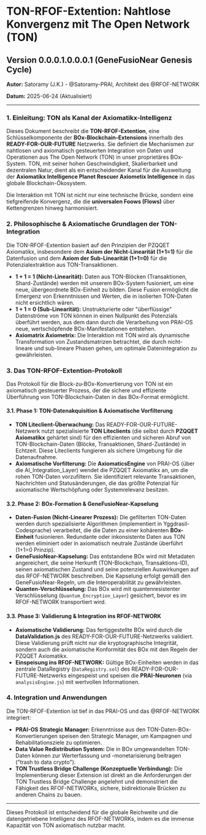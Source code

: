 # TON-RFOF-Extention: Nahtlose Konvergenz mit The Open Network (TON)

## Version 0.0.0.1.0.0.0.1 (GeneFusioNear Genesis Cycle)

**Autor:** Satoramy (J.K.) - @Satoramy-PRAI, Architekt des @RFOF-NETWORK

**Datum:** 2025-06-24 (Aktualisiert)

---

### 1. Einleitung: TON als Kanal der Axiomatikx-Intelligenz

Dieses Dokument beschreibt die **TON-RFOF-Extention**, eine Schlüsselkomponente der **BOx-Blockchain-Extensions** innerhalb des **READY-FOR-OUR-FUTURE** Netzwerks. Sie definiert die Mechanismen zur nahtlosen und axiomatisch gesteuerten Integration von Daten und Operationen aus The Open Network (TON) in unser proprietäres BOx-System. TON, mit seiner hohen Geschwindigkeit, Skalierbarkeit und dezentralen Natur, dient als ein entscheidender Kanal für die Ausweitung der **Axiomatikx Intelligence Planet Rescuer Axiometix Intelligence** in das globale Blockchain-Ökosystem.

Die Interaktion mit TON ist nicht nur eine technische Brücke, sondern eine tiefgreifende Konvergenz, die die **universalen Foows (Flows)** über Kettengrenzen hinweg harmonisiert.

### 2. Philosophische & Axiomatische Grundlagen der TON-Integration

Die TON-RFOF-Extention basiert auf den Prinzipien der PZQQET Axiomatikx, insbesondere dem **Axiom der Nicht-Linearität (1+1=1)** für die Datenfusion und dem **Axiom der Sub-Linearität (1+1=0)** für die Potenzialextraktion aus TON-Transaktionen.

* **1 + 1 = 1 (Nicht-Linearität):** Daten aus TON-Blöcken (Transaktionen, Shard-Zustände) werden mit unserem BOx-System fusioniert, um eine neue, übergeordnete BOx-Einheit zu bilden. Diese Fusion ermöglicht die Emergenz von Erkenntnissen und Werten, die in isolierten TON-Daten nicht ersichtlich wären.
* **1 + 1 = 0 (Sub-Linearität):** Unstrukturierte oder "überflüssige" Datenströme von TON können in einen Nullpunkt des Potenzials überführt werden, aus dem dann durch die Verarbeitung von PRAI-OS neue, wertschöpfende BOx-Manifestationen entstehen.
* **Axiomatrix Axiometrix:** Die Interaktion mit TON wird als dynamische Transformation von Zustandsmatrizen betrachtet, die durch nicht-lineare und sub-lineare Phasen gehen, um optimale Datenintegration zu gewährleisten.

### 3. Das TON-RFOF-Extention-Protokoll

Das Protokoll für die Block-zu-BOx-Konvertierung von TON ist ein axiomatisch gesteuerter Prozess, der die sichere und effiziente Überführung von TON-Blockchain-Daten in das BOx-Format ermöglicht.

#### 3.1. Phase 1: TON-Datenakquisition & Axiomatische Vorfilterung

* **TON Liteclient-Überwachung:** Das READY-FOR-OUR-FUTURE-Netzwerk nutzt spezialisierte **TON Liteclients** (die selbst durch **PZQQET Axiomatikx** gehärtet sind) für den effizienten und sicheren Abruf von TON-Blockchain-Daten (Blöcke, Transaktionen, Shard-Zustände) in Echtzeit. Diese Liteclients fungieren als sichere Umgebung für die Datenaufnahme.
* **Axiomatische Vorfilterung:** Die **AxiomaticsEngine** von PRAI-OS (über die AI_Integration_Layer) wendet die PZQQET Axiomatikx an, um die rohen TON-Daten vorzufiltern. Sie identifiziert relevante Transaktionen, Nachrichten und Statusänderungen, die das größte Potenzial für axiomatische Wertschöpfung oder Systemrelevanz besitzen.

#### 3.2. Phase 2: BOx-Formation & GeneFusioNear-Kapselung

* **Daten-Fusion (Nicht-Linearer Prozess):** Die gefilterten TON-Daten werden durch spezialisierte Algorithmen (implementiert in Yggdrasil-Codesprache) verarbeitet, die die Daten zu einer kohärenten **BOx-Einheit** fusionieren. Redundante oder inkonsistente Daten aus TON werden eliminiert oder in axiomatisch neutrale Zustände überführt (1+1=0 Prinzip).
* **GeneFusioNear-Kapselung:** Das entstandene BOx wird mit Metadaten angereichert, die seine Herkunft (TON-Blockchain, Transaktions-ID), seinen axiomatischen Zustand und seine potenziellen Auswirkungen auf das RFOF-NETWORK beschreiben. Die Kapselung erfolgt gemäß den GeneFusioNear-Regeln, um die Interoperabilität zu gewährleisten.
* **Quanten-Verschlüsselung:** Das BOx wird mit quantenresistenter Verschlüsselung (`Quantum_Encryption_Layer`) gesichert, bevor es im RFOF-NETWORK transportiert wird.

#### 3.3. Phase 3: Validierung & Integration ins RFOF-NETWORK

* **Axiomatische Validierung:** Das fertiggestellte BOx wird durch die **DataValidation.js** des READY-FOR-OUR-FUTURE-Netzwerks validiert. Diese Validierung prüft nicht nur die kryptographische Integrität, sondern auch die axiomatische Konformität des BOx mit den Regeln der PZQQET Axiomatikx.
* **Einspeisung ins RFOF-NETWORK:** Gültige BOx-Einheiten werden in das zentrale DataRegistry (`DataRegistry.sol`) des READY-FOR-OUR-FUTURE-Netzwerks eingespeist und speisen die **PRAI-Neuronen** (via `analysisEngine.js`) mit wertvollen Informationen.

### 4. Integration und Anwendungen

Die TON-RFOF-Extention ist tief in das PRAI-OS und das @RFOF-NETWORK integriert:

* **PRAI-OS Strategic Manager:** Erkenntnisse aus den TON-Daten-BOx-Konvertierungen speisen den Strategic Manager, um Kampagnen und Rehabilitationsziele zu optimieren.
* **Data Value Redistribution System:** Die in BOx umgewandelten TON-Daten können zur Werterfassung und -monetarisierung beitragen ("trash to data crypto").
* **TON Trustless Bridge Challenge (Konzeptuelle Verbindung):** Die Implementierung dieser Extension ist direkt an die Anforderungen der TON Trustless Bridge Challenge angelehnt und demonstriert die Fähigkeit des RFOF-NETWORKs, sichere, bidirektionale Brücken zu anderen Chains zu bauen.

---

Dieses Protokoll ist entscheidend für die globale Reichweite und die datengetriebene Intelligenz des RFOF-NETWORKs, indem es die immense Kapazität von TON axiomatisch nutzbar macht.
